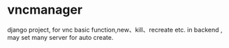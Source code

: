 # vncmanager
django project, for vnc basic function,new、kill、recreate etc. in backend , may set many server for auto create.
